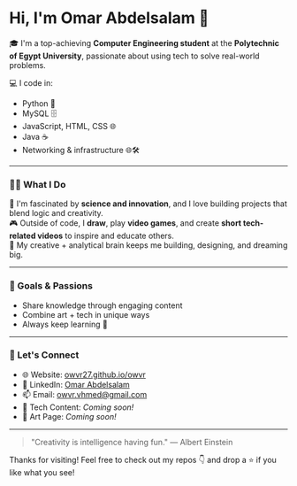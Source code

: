 

# Hi, I'm Omar Abdelsalam 👋

🎓 I'm a top-achieving **Computer Engineering student** at the **Polytechnic of Egypt University**, passionate about using tech to solve real-world problems.

💻 I code in:
- Python 🐍
- MySQL 🗄️
- JavaScript, HTML, CSS 🌐
- Java ☕
- Networking & infrastructure 🌐🛠️

---

### 👨‍💻 What I Do

🔬 I'm fascinated by **science and innovation**, and I love building projects that blend logic and creativity.  
🎮 Outside of code, I **draw**, play **video games**, and create **short tech-related videos** to inspire and educate others.  
🎨 My creative + analytical brain keeps me building, designing, and dreaming big.

---

### 🚀 Goals & Passions


- Share knowledge through engaging content
- Combine art + tech in unique ways
- Always keep learning 🚀

---

### 🔗 Let's Connect

- 🌐 Website: [owvr27.github.io/owvr](https://owvr27.github.io/owvr/)
- 💼 LinkedIn: [Omar Abdelsalam](https://www.linkedin.com/in/omar-abdelsalam-29276a341)
- 📫 Email: [owvr.vhmed@gmail.com](mailto:owvr.vhmed@gmail.com)
- 🎥 Tech Content: *Coming soon!*
- 🎨 Art Page: *Coming soon!*

---

> "Creativity is intelligence having fun." — Albert Einstein

Thanks for visiting! Feel free to check out my repos 👇 and drop a ⭐ if you like what you see!
